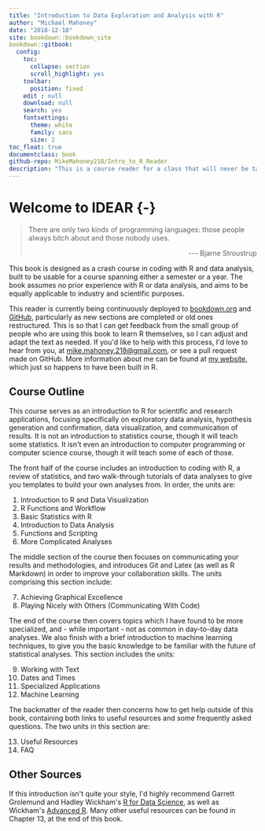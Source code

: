 ```yaml
---
title: "Introduction to Data Exploration and Analysis with R"
author: "Michael Mahoney"
date: "2018-12-18"
site: bookdown::bookdown_site
bookdown::gitbook:
  config:
    toc:
      collapse: section
      scroll_highlight: yes
    toolbar:
      position: fixed
    edit : null
    download: null
    search: yes
    fontsettings:
      theme: white
      family: sans
      size: 2
toc_float: true
documentclass: book
github-repo: MikeMahoney218/Intro_to_R_Reader
description: "This is a course reader for a class that will never be taught. Hopefully it helps you nonetheless."
---
```


# Welcome to IDEAR {-}

> There are only two kinds of programming languages: those people always bitch about and those nobody uses.  
><div align = "right"> --- Bjarne Stroustrup  </div>

This book is designed as a crash course in coding with R and data analysis, built to be usable for a course spanning either a semester or a year. The book assumes no prior experience with R or data analysis, and aims to be equally applicable to industry and scientific purposes.

This reader is currently being continuously deployed to  [bookdown.org](https://bookdown.org/connect/#/apps/2008/access) and [GitHub](https://github.com/mikemahoney218/Intro_to_R_Reader), particularly as new sections are completed or old ones restructured. This is so that I can get feedback from the small group of people who are using this book to learn R themselves, so I can adjust and adapt the text as needed. If you'd like to help with this process, I'd love to hear from you, at <mike.mahoney.218@gmail.com>, or see a pull request made on GitHub. More information about me can be found at [my website](https://www.mikemahoney218.com), which just so happens to have been built in R.

## Course Outline
This course serves as an introduction to R for scientific and research applications, focusing specifically on exploratory data analysis, hypothesis generation and confirmation, data visualization, and communication of results. It is not an introduction to statistics course, though it will teach some statistics. It isn't even an introduction to computer programming or computer science course, though it will teach some of each of those.

The front half of the course includes an introduction to coding with R, a review of statistics, and two walk-through tutorials of data analyses to give you templates to build your own analyses from. In order, the units are:

1. Introduction to R and Data Visualization
2. R Functions and Workflow
3. Basic Statistics with R
4. Introduction to Data Analysis
5. Functions and Scripting
6. More Complicated Analyses

The middle section of the course then focuses on communicating your results and methodologies, and introduces Git and Latex (as well as R Markdown) in order to improve your collaboration skills. The units comprising this section include:

7. Achieving Graphical Excellence
8. Playing Nicely with Others (Communicating With Code)

The end of the course then covers topics which I have found to be more specialized, and - while important - not as common in day-to-day data analyses. We also finish with a brief introduction to machine learning techniques, to give you the basic knowledge to be familiar with the future of statistical analyses. This section includes the units:

9. Working with Text
10. Dates and Times
11. Specialized Applications
12. Machine Learning

The backmatter of the reader then concerns how to get help outside of this book, containing both links to useful resources and some frequently asked questions. The two units in this section are:

13. Useful Resources
14. FAQ

## Other Sources
If this introduction isn't quite your style, I'd highly recommend Garrett Grolemund and Hadley Wickham's [R for Data Science](http://r4ds.had.co.nz/index.html), as well as Wickham's [Advanced R](https://adv-r.hadley.nz/index.html). Many other useful resources can be found in Chapter 13, at the end of this book. 
